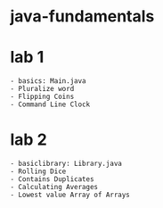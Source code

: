 # java-fundamentals

# lab 1 
    - basics: Main.java
    - Pluralize word
    - Flipping Coins
    - Command Line Clock

# lab 2
    - basiclibrary: Library.java
    - Rolling Dice
    - Contains Duplicates
    - Calculating Averages
    - Lowest value Array of Arrays
